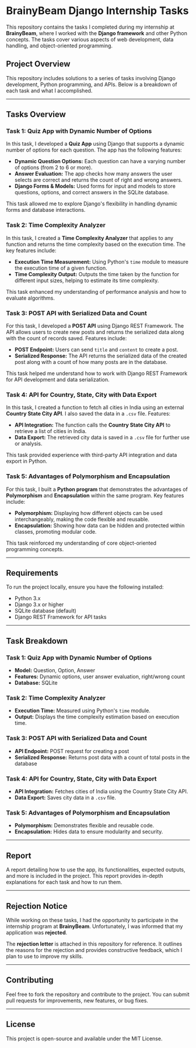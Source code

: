 # BrainyBeam Django Internship Tasks

This repository contains the tasks I completed during my internship at **BrainyBeam**, where I worked with the **Django framework** and other Python concepts. The tasks cover various aspects of web development, data handling, and object-oriented programming.

## Project Overview

This repository includes solutions to a series of tasks involving Django development, Python programming, and APIs. Below is a breakdown of each task and what I accomplished.

---

## Tasks Overview

### **Task 1: Quiz App with Dynamic Number of Options**
In this task, I developed a **Quiz App** using Django that supports a dynamic number of options for each question. The app has the following features:

- **Dynamic Question Options:** Each question can have a varying number of options (from 2 to 6 or more).
- **Answer Evaluation:** The app checks how many answers the user selects are correct and returns the count of right and wrong answers.
- **Django Forms & Models:** Used forms for input and models to store questions, options, and correct answers in the SQLite database.
  
This task allowed me to explore Django's flexibility in handling dynamic forms and database interactions.

### **Task 2: Time Complexity Analyzer**
In this task, I created a **Time Complexity Analyzer** that applies to any function and returns the time complexity based on the execution time. The key features include:

- **Execution Time Measurement:** Using Python's `time` module to measure the execution time of a given function.
- **Time Complexity Output:** Outputs the time taken by the function for different input sizes, helping to estimate its time complexity.

This task enhanced my understanding of performance analysis and how to evaluate algorithms.

### **Task 3: POST API with Serialized Data and Count**
For this task, I developed a **POST API** using Django REST Framework. The API allows users to create new posts and returns the serialized data along with the count of records saved. Features include:

- **POST Endpoint:** Users can send `title` and `content` to create a post.
- **Serialized Response:** The API returns the serialized data of the created post along with a count of how many posts are in the database.

This task helped me understand how to work with Django REST Framework for API development and data serialization.

### **Task 4: API for Country, State, City with Data Export**
In this task, I created a function to fetch all cities in India using an external **Country State City API**. I also saved the data in a `.csv` file. Features:

- **API Integration:** The function calls the **Country State City API** to retrieve a list of cities in India.
- **Data Export:** The retrieved city data is saved in a `.csv` file for further use or analysis.

This task provided experience with third-party API integration and data export in Python.

### **Task 5: Advantages of Polymorphism and Encapsulation**
For this task, I built a **Python program** that demonstrates the advantages of **Polymorphism** and **Encapsulation** within the same program. Key features include:

- **Polymorphism:** Displaying how different objects can be used interchangeably, making the code flexible and reusable.
- **Encapsulation:** Showing how data can be hidden and protected within classes, promoting modular code.

This task reinforced my understanding of core object-oriented programming concepts.

---

## Requirements

To run the project locally, ensure you have the following installed:

- Python 3.x
- Django 3.x or higher
- SQLite database (default)
- Django REST Framework for API tasks

---

## Task Breakdown

### **Task 1: Quiz App with Dynamic Number of Options**
- **Model:** Question, Option, Answer
- **Features:** Dynamic options, user answer evaluation, right/wrong count
- **Database:** SQLite

### **Task 2: Time Complexity Analyzer**
- **Execution Time:** Measured using Python's `time` module.
- **Output:** Displays the time complexity estimation based on execution time.

### **Task 3: POST API with Serialized Data and Count**
- **API Endpoint:** POST request for creating a post
- **Serialized Response:** Returns post data with a count of total posts in the database

### **Task 4: API for Country, State, City with Data Export**
- **API Integration:** Fetches cities of India using the Country State City API.
- **Data Export:** Saves city data in a `.csv` file.

### **Task 5: Advantages of Polymorphism and Encapsulation**
- **Polymorphism:** Demonstrates flexible and reusable code.
- **Encapsulation:** Hides data to ensure modularity and security.

---

## Report

A report detailing how to use the app, its functionalities, expected outputs, and more is included in the project. This report provides in-depth explanations for each task and how to run them.

---

## Rejection Notice

While working on these tasks, I had the opportunity to participate in the internship program at **BrainyBeam**. Unfortunately, I was informed that my application was **rejected**. 

The **rejection letter** is attached in this repository for reference. It outlines the reasons for the rejection and provides constructive feedback, which I plan to use to improve my skills.

---

## Contributing

Feel free to fork the repository and contribute to the project. You can submit pull requests for improvements, new features, or bug fixes.

---

## License

This project is open-source and available under the MIT License.
